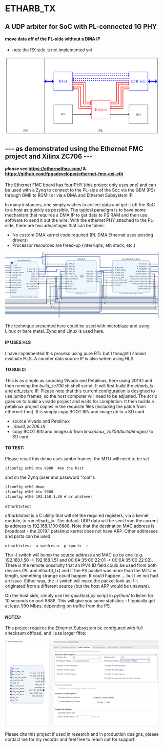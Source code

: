 # ETHARB_TX
## A UDP arbiter for SoC with PL-connected 1G PHY
#### move data off of the PL-side without a DMA IP
- note the RX side is not implemented yet

![plot](./img/system.png)

## --- as demonstrated using the Ethernet FMC project and Xilinx ZC706 --- 
#### _please see_ https://ethernetfmc.com/ & https://github.com/fpgadeveloper/ethernet-fmc-axi-eth
The Ethernet FMC board has four PHY (this project only uses one) and can be used with a Zynq to connect to the PL-side of the Soc via the GEM (PS) through GMII to RGMII or via a DMA and Ethernet Subsystem IP.

In many instances, one simply wishes to collect data and get it off the SoC to a host as quickly as possible.  The typical paradigm is to have some mechanism that requires a DMA IP to get data to PS RAM and then use software to send it out the wire.  With the ethernet PHY attached to the PL-side, there are two advantages that can be taken: 
- No custom DMA kernel code required (PL DMA Ethernet uses existing drivers)
- Processor resources are freed-up (interrupts, eth stack, etc.)

![plot](./img/vivado.png)

The technique presented here could be used with microblaze and using Linux or bare metal.  Zynq and Linux is used here.

#### IP USES HLS 

I have implemented this process using pure RTL but I thought I should evaluate HLS.  A counter data source IP is also writen using HLS.

#### TO BUILD:

This is as simple as sourcing Vivado and Petalinux, here using 2019.1 and then running the _build_zc706.sh_ shell script.  It will first build the _etharb_tx_ and _eth_tstsrc_ IP.  Please note that this current configuration is designed to use jumbo frames, so the host computer will need to be adjusted.  The scrip goes on to build a vivado project and waits for completion.  It then builds a petalinux project copies in the requisite files (including the patch from ethernet-fmc).  It is simply copy BOOT.BIN and image.ub to a SD card.

- source Vivado and Petalinux
- _./build_zc706.sh_
- copy BOOT.BIN and image.ub from _linux/linux_zc706/build/images/_ to SD card

#### TO TEST:

Please recall this demo uses jumbo frames, the MTU will need to be set

    ifconfig eth0 mtu 9000  #on the host
    
and on the Zynq (user and password "root"):

    ifconfig eth0 down
    ifconfig eth0 mtu 9000 
    ifconfig eth0 192.168.1.50 # or whatever
    
    etharbtxtest
    
_etharbtxtest_ is a C utility that will set the required registers, via a kernel module, to run etharb_tx.  The default UDP data will be sent from the current ip address to 192.168.1.100:8888.  Note that the destination MAC address is broadcast - the 2019.1 petalinux kernel does not have ARP.  Other addresses and ports can be used:

    etharbtxtest -a <address> -p <port> -i
    
The -i switch will bump the source address and MAC up by one (e.g. 192.168.1.50 -> 192.168.1.51 and 00:0A:35:00:22:01 -> 00:0A:35:00:22:02).  There is the remote possibilty that an IPV4 ID field could be used from both devices (PL and etharbt_tx) and if the PS packet was more than the MTU in length, something strange could happen.  It could happen.... but I've not had an issue.  Either way, the -i switch will make the packet look as if it originated from a different source (but the host ARP would be unaware).

On the host side, simply use the _quicktest.py_ script in _python/_ to listen for 10 seconds on port 8888.  This will give you some statistics - I typically get at least 990 Mbps, depending on traffic from the PS.

#### NOTES:
This project requires the Ethernet Subsystem be configured with full checksum offload, and I use larger fifos:

![plot](./img/mac.png)



Please cite this project if used in research and in production designs, please contact me for my records and feel free to reach out for support!
